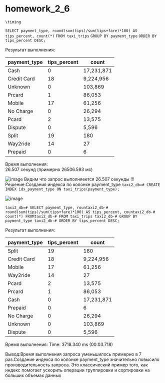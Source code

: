 # homework_2_6
`\timing`

`SELECT payment_type, round(sum(tips)/sum(tips+fare)*100) AS tips_percent, count(*)`
`FROM taxi_trips`
`GROUP BY payment_type`
`ORDER BY tips_percent DESC;`

Результат выполнения:

| payment_type | tips_percent | count |
| -------------- | -------------- | ------- |
| Cash | 0 | 17,231,871 |
| Credit Card | 18 | 9,224,956 |
| Unknown | 0 | 103,869 |
| Prcard | 1 | 86,053 |
| Mobile | 17 | 61,256 |
| No Charge | 0 | 26,294 |
| Pcard | 2 | 13,575 |
| Dispute | 0 | 5,596 |
| Split | 19 | 180 |
| Way2ride | 14 | 27 |
| Prepaid | 0 | 6 |

Время выполнения:  
26.507 секунд (примерно 26506.593 мс)


![image](https://github.com/user-attachments/assets/42100fb9-53d3-483e-85ac-544224bc5012)
Видим что запрос  выполняеется  26.507 секунды !!!
Решение:Cоздания индекса по колонке payment_type
`taxi2_db=# CREATE INDEX idx_payment_type ON taxi_trips(payment_type);`


![image](https://github.com/user-attachments/assets/d1e6da7e-59d6-48c9-b0d6-795ba8c87dc1)


`taxi2_db=# SELECT payment_type,
rountaxi2_db-#        round(sum(tips)/sum(tips+fare)*100) AS tips_percent,
countaxi2_db-#        count(*)
FROMtaxi2_db-# FROM taxi_trips
taxi2_db-# GROUP BY payment_type
taxi2_db-# ORDER BY tips_percent DESC;`

Результат выполнения:

| payment_type | tips_percent | count |
| -------------- | -------------- | ------- |
| Split | 19 | 180 |
| Credit Card | 18 | 9,224,956 |
| Mobile | 17 | 61,256 |
| Way2ride | 14 | 27 |
| Pcard | 2 | 13,575 |
| Prcard | 1 | 86,053 |
| Cash | 0 | 17,231,871 |
| Prepaid | 0 | 6 |
| No Charge | 0 | 26,294 |
| Unknown | 0 | 103,869 |
| Dispute | 0 | 5,596 |


Время выполнения: 
Time: 3718.340 ms (00:03.718)


Вывод:Время выполнения запроса уменьшилось примерно в 7 раз.Создание индекса по колонке payment_type значительно повысило производительность запроса. Это классический пример того, как индекс помогает ускорить операции группировки и сортировки на больших объемах данных




